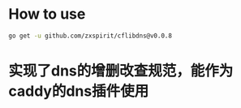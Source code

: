 # How to use
```bash
go get -u github.com/zxspirit/cflibdns@v0.0.8
```

# 实现了dns的增删改查规范，能作为caddy的dns插件使用